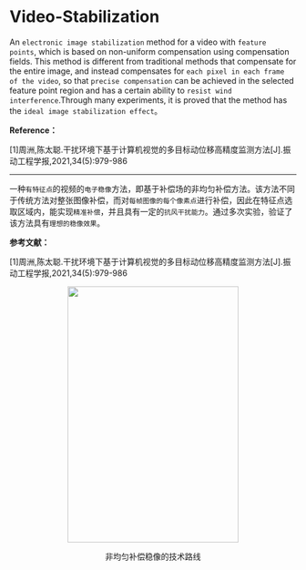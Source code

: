 # Video-Stabilization
An ``electronic image stabilization`` method for a video with ``feature points``, which is based on non-uniform compensation using compensation fields. This method is different from traditional methods that compensate for the entire image, and instead compensates for ``each pixel in each frame of the video``, so that ``precise compensation`` can be achieved in the selected feature point region and has a certain ability to ``resist wind interference``.Through many experiments, it is proved that the method has the ``ideal image stabilization effect``。

**Reference：**

[1]周洲,陈太聪.干扰环境下基于计算机视觉的多目标动位移高精度监测方法[J].振动工程学报,2021,34(5):979-986

***
一种``有特征点``的视频的``电子稳像``方法，即基于补偿场的非均匀补偿方法。该方法不同于传统方法对整张图像补偿，而对``每帧图像的每个像素点``进行补偿，因此在特征点选取区域内，能实现``精准补偿``，并且具有一定的``抗风干扰能力``。通过多次实验，验证了该方法具有``理想的稳像效果``。

**参考文献：**

[1]周洲,陈太聪.干扰环境下基于计算机视觉的多目标动位移高精度监测方法[J].振动工程学报,2021,34(5):979-986


<div align=center><img src="[URL](https://github.com/CodeJohnny/Video-Stabilization/assets/97861483/95cf81a8-ec71-49b0-8b91-12c513267ab1)" width="300" height="450" /></div>

<p align="center">  
非均匀补偿稳像的技术路线
</p> 
